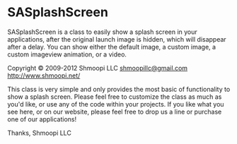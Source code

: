 SASplashScreen
==============

SASplashScreen is a class to easily show a splash screen in your applications, after the original launch image is hidden, which will disappear after a delay.  You can show either the default image, a custom image, a custom imageview animation, or a video.  

Copyright © 2009-2012 Shmoopi LLC <shmoopillc@gmail.com> <http://www.shmoopi.net/>

This class is very simple and only provides the most basic of functionality to show a splash screen.  Please feel free to customize the class as much as you'd like, or use any of the code within your projects.
If you like what you see here, or on our website, please feel free to drop us a line or purchase one of our applications!

Thanks,
Shmoopi LLC
